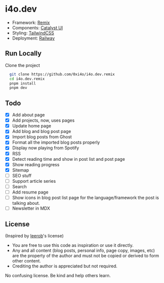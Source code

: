 # i4o.dev

-   Framework: [Remix](https://remix.run/)
-   Components: [Catalyst UI](https://catalyst.i4o.dev/)
-   Styling: [TailwindCSS](https://tailwindcss.com/)
-   Deployment: [Railway](https://vercel.com/)

## Run Locally

Clone the project

```bash
  git clone https://github.com/0xi4o/i4o.dev.remix
  cd i4o.dev.remix
  pnpm install
  pnpm dev
```

## Todo

-   [x] Add about page
-   [x] Add projects, now, uses pages
-   [x] Update home page
-   [x] Add blog and blog post page
-   [x] Import blog posts from Ghost
-   [x] Format all the imported blog posts properly
-   [x] Display now playing from Spotify
-   [x] RSS
-   [x] Detect reading time and show in post list and post page
-   [x] Show reading progress
-   [x] Sitemap
-   [ ] SEO stuff
-   [ ] Support article series
-   [ ] Search
-   [ ] Add resume page
-   [ ] Show icons in blog post list page for the language/framework the post is talking about.
-   [ ] Newsletter in MDX

## License

(Inspired by [leerob](https://github.com/leerob/leerob.io/blob/main/LICENSE.txt)'s license)

-   You are free to use this code as inspiration or use it directly.
-   Any and all content (blog posts, personal info, page copy, images, etc) are the property of the author and must not be copied or derived to form other content.
-   Crediting the author is appreciated but not required.

No confusing license. Be kind and help others learn.
